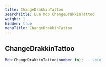 ```yaml
---
title: ChangeDrakkinTattoo
searchTitle: Lua Mob ChangeDrakkinTattoo
weight: 1
hidden: true
menuTitle: ChangeDrakkinTattoo
---
```

## ChangeDrakkinTattoo
```lua
Mob:ChangeDrakkinTattoo(number in); -- void
```